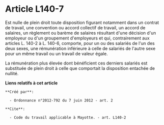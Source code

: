 # Article L140-7

Est nulle de plein droit toute disposition figurant notamment dans un contrat de travail, une convention ou accord collectif
de travail, un accord de salaires, un règlement ou barème de salaires résultant d'une décision d'un employeur ou d'un
groupement d'employeurs et qui, contrairement aux articles L. 140-2 à L. 140-6, comporte, pour un ou des salariés de l'un des
deux sexes, une rémunération inférieure à celle de salariés de l'autre sexe pour un même travail ou un travail de valeur
égale. 

La rémunération plus élevée dont bénéficient ces derniers salariés est substituée de plein droit à celle que comportait la
disposition entachée de nullité.

**Liens relatifs à cet article**

	**Créé par**:

	  - Ordonnance n°2012-792 du 7 juin 2012 - art. 2

	**Cite**:

	  - Code du travail applicable à Mayotte. - art. L140-2
